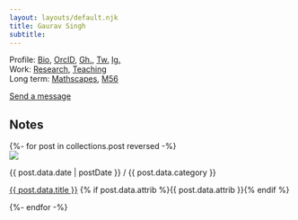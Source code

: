 ```yaml
---
layout: layouts/default.njk
title: Gaurav Singh
subtitle:
---  
```


Profile: [Bio](/bio/), [OrcID](https://orcid.org/0000-0003-1651-6602), [Gh.](https://github.com/gv-sh), [Tw.](https://twitter.com/gvsh_maths) [Ig.](https://instagram.com/gvsh_maths)<br/>
Work: [Research](/research/), [Teaching](/teaching/)<br/>
Long term: [Mathscapes](/mathscapes/), [M56](/m56/)<br/>

[Send a message](https://bit.ly/contact-gaurav) 

<h2>Notes</h2>

<div>
    {%- for post in collections.post reversed -%}
    <div class="post">
        <img src="{{ post.data.cover }}" />
        <div>
            <p class="meta">{{ post.data.date | postDate }} / {{ post.data.category }} </p>
            <p><a href="{{ post.url}}">{{ post.data.title }}</a> {% if post.data.attrib %}<span class="meta">{{ post.data.attrib }}</span>{% endif %}</p>
        </div>
    </div>
    {%- endfor -%}
</div>